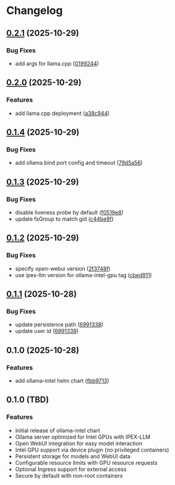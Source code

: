 # Changelog

## [0.2.1](https://github.com/mikesmitty/wyoming-helm/compare/ollama-intel-v0.2.0...ollama-intel-v0.2.1) (2025-10-29)


### Bug Fixes

* add args for llama.cpp ([0199244](https://github.com/mikesmitty/wyoming-helm/commit/01992442d92ca5a6bacfb4e38b69ea37f3838e95))

## [0.2.0](https://github.com/mikesmitty/wyoming-helm/compare/ollama-intel-v0.1.4...ollama-intel-v0.2.0) (2025-10-29)


### Features

* add llama.cpp deployment ([a38c944](https://github.com/mikesmitty/wyoming-helm/commit/a38c944123c44c1742c8c0736c0ed9ba5e45c9ef))

## [0.1.4](https://github.com/mikesmitty/wyoming-helm/compare/ollama-intel-v0.1.3...ollama-intel-v0.1.4) (2025-10-29)


### Bug Fixes

* add ollama bind port config and timeout ([79d5a56](https://github.com/mikesmitty/wyoming-helm/commit/79d5a564d7232a28071219f4a546d932bfd2d1a4))

## [0.1.3](https://github.com/mikesmitty/wyoming-helm/compare/ollama-intel-v0.1.2...ollama-intel-v0.1.3) (2025-10-29)


### Bug Fixes

* disable liveness probe by default ([f0519e8](https://github.com/mikesmitty/wyoming-helm/commit/f0519e8c81d541655dd7e121afb98ccba5acc056))
* update fsGroup to match gid ([c44be9f](https://github.com/mikesmitty/wyoming-helm/commit/c44be9fb2179bbe116787db490362dc3267f1c61))

## [0.1.2](https://github.com/mikesmitty/wyoming-helm/compare/ollama-intel-v0.1.1...ollama-intel-v0.1.2) (2025-10-29)


### Bug Fixes

* specify open-webui version ([2f3748f](https://github.com/mikesmitty/wyoming-helm/commit/2f3748f4bdb4cfd2b693481a821cac421fcdc084))
* use ipex-llm version for ollama-intel-gpu tag ([cbed911](https://github.com/mikesmitty/wyoming-helm/commit/cbed9110a3de062ae8bc25108b1796cb2dd9d0e0))

## [0.1.1](https://github.com/mikesmitty/wyoming-helm/compare/ollama-intel-0.1.0...ollama-intel-v0.1.1) (2025-10-28)


### Bug Fixes

* update persistence path ([6991338](https://github.com/mikesmitty/wyoming-helm/commit/69913383ce78d7a225e34657a8dcdb8776bc642d))
* update user id ([6991338](https://github.com/mikesmitty/wyoming-helm/commit/69913383ce78d7a225e34657a8dcdb8776bc642d))

## 0.1.0 (2025-10-28)


### Features

* add ollama-intel helm chart ([fbb9713](https://github.com/mikesmitty/wyoming-helm/commit/fbb9713e642d4ee02932cdc8cf67eac0677fa932))

## 0.1.0 (TBD)

### Features

* Initial release of ollama-intel chart
* Ollama server optimized for Intel GPUs with IPEX-LLM
* Open WebUI integration for easy model interaction
* Intel GPU support via device plugin (no privileged containers)
* Persistent storage for models and WebUI data
* Configurable resource limits with GPU resource requests
* Optional Ingress support for external access
* Secure by default with non-root containers
